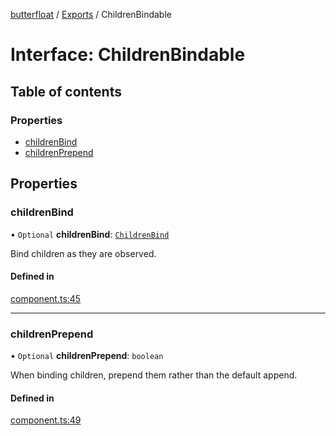 [butterfloat](../README.md) / [Exports](../modules.md) / ChildrenBindable

# Interface: ChildrenBindable

## Table of contents

### Properties

- [childrenBind](ChildrenBindable.md#childrenbind)
- [childrenPrepend](ChildrenBindable.md#childrenprepend)

## Properties

### childrenBind

• `Optional` **childrenBind**: [`ChildrenBind`](../modules.md#childrenbind)

Bind children as they are observed.

#### Defined in

[component.ts:45](https://github.com/WorldMaker/butterfloat/blob/c1ff555/component.ts#L45)

___

### childrenPrepend

• `Optional` **childrenPrepend**: `boolean`

When binding children, prepend them rather than the default append.

#### Defined in

[component.ts:49](https://github.com/WorldMaker/butterfloat/blob/c1ff555/component.ts#L49)
